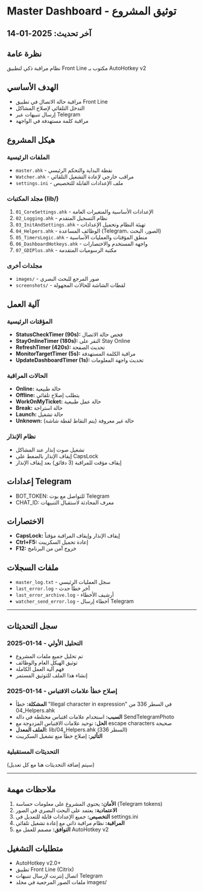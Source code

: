 # Master Dashboard - توثيق المشروع

## آخر تحديث: 2025-01-14

## نظرة عامة
نظام مراقبة ذكي لتطبيق Front Line مكتوب بـ AutoHotkey v2

## الهدف الأساسي
- مراقبة حالة الاتصال في تطبيق Front Line
- التدخل التلقائي لإصلاح المشاكل
- إرسال تنبيهات عبر Telegram
- مراقبة كلمة مستهدفة في الواجهة

## هيكل المشروع

### الملفات الرئيسية
- `master.ahk` - نقطة البداية والتحكم الرئيسي
- `Watcher.ahk` - مراقب خارجي لإعادة التشغيل التلقائي
- `settings.ini` - ملف الإعدادات القابلة للتخصيص

### مجلد المكتبات (lib/)
1. `01_CoreSettings.ahk` - الإعدادات الأساسية والمتغيرات العامة
2. `02_Logging.ahk` - نظام التسجيل المتقدم
3. `03_InitAndSettings.ahk` - تهيئة النظام وتحميل الإعدادات
4. `04_Helpers.ahk` - الوظائف المساعدة (Telegram، الصور، البحث)
5. `05_TimersLogic.ahk` - منطق المؤقتات والعمليات الأساسية
6. `06_DashboardHotkeys.ahk` - واجهة المستخدم والاختصارات
7. `07_GDIPlus.ahk` - مكتبة الرسوميات المتقدمة

### مجلدات أخرى
- `images/` - صور المرجع للبحث البصري
- `screenshots/` - لقطات الشاشة للحالات المجهولة

## آلية العمل

### المؤقتات الرئيسية
- **StatusCheckTimer (90s):** فحص حالة الاتصال
- **StayOnlineTimer (180s):** النقر على Stay Online
- **RefreshTimer (420s):** تحديث الصفحة
- **MonitorTargetTimer (5s):** مراقبة الكلمة المستهدفة
- **UpdateDashboardTimer (1s):** تحديث واجهة المعلومات

### الحالات المراقبة
- **Online:** حالة طبيعية
- **Offline:** يتطلب إصلاح تلقائي
- **WorkOnMyTicket:** حالة عمل طبيعية
- **Break:** حالة استراحة
- **Launch:** حالة تشغيل
- **Unknown:** حالة غير معروفة (يتم التقاط لقطة شاشة)

### نظام الإنذار
- تشغيل صوت إنذار عند المشاكل
- إيقاف الإنذار بالضغط على CapsLock
- إيقاف مؤقت للمراقبة (3 دقائق) بعد إيقاف الإنذار

## إعدادات Telegram
- BOT_TOKEN: للتواصل مع بوت Telegram
- CHAT_ID: معرف المحادثة لاستقبال التنبيهات

## الاختصارات
- **CapsLock:** إيقاف الإنذار وإيقاف المراقبة مؤقتاً
- **Ctrl+F5:** إعادة تحميل السكريبت
- **F12:** خروج آمن من البرنامج

## ملفات السجلات
- `master_log.txt` - سجل العمليات الرئيسي
- `last_error.log` - آخر خطأ حدث
- `last_error_archive.log` - أرشيف الأخطاء
- `watcher_send_error.log` - أخطاء إرسال Telegram

---

## سجل التحديثات

### 2025-01-14 - التحليل الأولي
- تم تحليل جميع ملفات المشروع
- توثيق الهيكل العام والوظائف
- فهم آلية العمل الكاملة
- إنشاء هذا الملف للتوثيق المستمر

### 2025-01-14 - إصلاح خطأ علامات الاقتباس
- **المشكلة:** خطأ "Illegal character in expression" في السطر 336 من 04_Helpers.ahk
- **السبب:** استخدام علامات اقتباس مختلطة في دالة SendTelegramPhoto
- **الحل:** توحيد علامات الاقتباس المزدوجة مع escape characters صحيحة
- **الملف المعدل:** lib/04_Helpers.ahk (السطر 336)
- **التأثير:** إصلاح خطأ منع تشغيل السكريبت

### التحديثات المستقبلية
(سيتم إضافة التحديثات هنا مع كل تعديل)

---

## ملاحظات مهمة

1. **الأمان:** يحتوي المشروع على معلومات حساسة (Telegram tokens)
2. **الاعتمادية:** يعتمد على البحث البصري في الصور
3. **التخصيص:** جميع الإعدادات قابلة للتعديل في settings.ini
4. **المراقبة:** نظام مراقبة ذاتي مع إعادة تشغيل تلقائي
5. **التوافق:** مصمم للعمل مع AutoHotkey v2

## متطلبات التشغيل
- AutoHotkey v2.0+
- تطبيق Front Line (Citrix)
- اتصال إنترنت لإرسال تنبيهات Telegram
- ملفات الصور المرجعية في مجلد images/